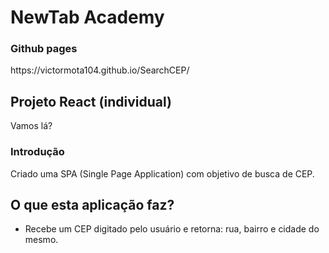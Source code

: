 # NewTab Academy
<h3>Github pages</h3>
https://victormota104.github.io/SearchCEP/

<h2>Projeto React (individual)</h2>

Vamos lá?

<h3>Introdução</h3>
Criado uma SPA (Single Page Application) com objetivo de busca de CEP.


<h2>O que esta aplicação faz?</h2>
<ul>
        <li>Recebe um CEP digitado pelo usuário e retorna: rua, bairro e cidade do mesmo.</li>


